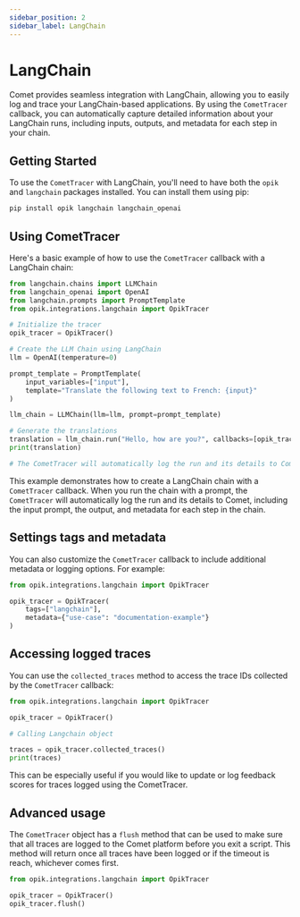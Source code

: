 ```yaml
---
sidebar_position: 2
sidebar_label: LangChain
---
```


# LangChain

Comet provides seamless integration with LangChain, allowing you to easily log and trace your LangChain-based applications. By using the `CometTracer` callback, you can automatically capture detailed information about your LangChain runs, including inputs, outputs, and metadata for each step in your chain.

## Getting Started

To use the `CometTracer` with LangChain, you'll need to have both the `opik` and `langchain` packages installed. You can install them using pip:

```bash
pip install opik langchain langchain_openai
```

## Using CometTracer

Here's a basic example of how to use the `CometTracer` callback with a LangChain chain:

```python
from langchain.chains import LLMChain
from langchain_openai import OpenAI
from langchain.prompts import PromptTemplate
from opik.integrations.langchain import OpikTracer

# Initialize the tracer
opik_tracer = OpikTracer()

# Create the LLM Chain using LangChain
llm = OpenAI(temperature=0)

prompt_template = PromptTemplate(
    input_variables=["input"],
    template="Translate the following text to French: {input}"
)

llm_chain = LLMChain(llm=llm, prompt=prompt_template)

# Generate the translations
translation = llm_chain.run("Hello, how are you?", callbacks=[opik_tracer])
print(translation)

# The CometTracer will automatically log the run and its details to Comet
```

This example demonstrates how to create a LangChain chain with a `CometTracer` callback. When you run the chain with a prompt, the `CometTracer` will automatically log the run and its details to Comet, including the input prompt, the output, and metadata for each step in the chain.

## Settings tags and metadata

You can also customize the `CometTracer` callback to include additional metadata or logging options. For example:

```python
from opik.integrations.langchain import OpikTracer

opik_tracer = OpikTracer(
    tags=["langchain"],
    metadata={"use-case": "documentation-example"}
)
```

## Accessing logged traces

You can use the `collected_traces` method to access the trace IDs collected by the `CometTracer` callback:

```python
from opik.integrations.langchain import OpikTracer

opik_tracer = OpikTracer()

# Calling Langchain object

traces = opik_tracer.collected_traces()
print(traces)
```

This can be especially useful if you would like to update or log feedback scores for traces logged using the CometTracer.

## Advanced usage

The `CometTracer` object has a `flush` method that can be used to make sure that all traces are logged to the Comet platform before you exit a script. This method will return once all traces have been logged or if the timeout is reach, whichever comes first.

```python
from opik.integrations.langchain import OpikTracer

opik_tracer = OpikTracer()
opik_tracer.flush()
```
